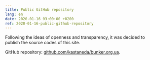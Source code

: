 ```yaml
---
title: Public GitHub repository
lang: en
date: 2020-01-16 03:00:00 +0200
ref: 2020-01-16-public-github-repository
---
```

Following the ideas of openness and transparency,
it was decided to publish the source codes of this site.

GitHub repository: [github.com/kastaneda/bunker.org.ua][1].

[1]: https://github.com/kastaneda/bunker.org.ua
